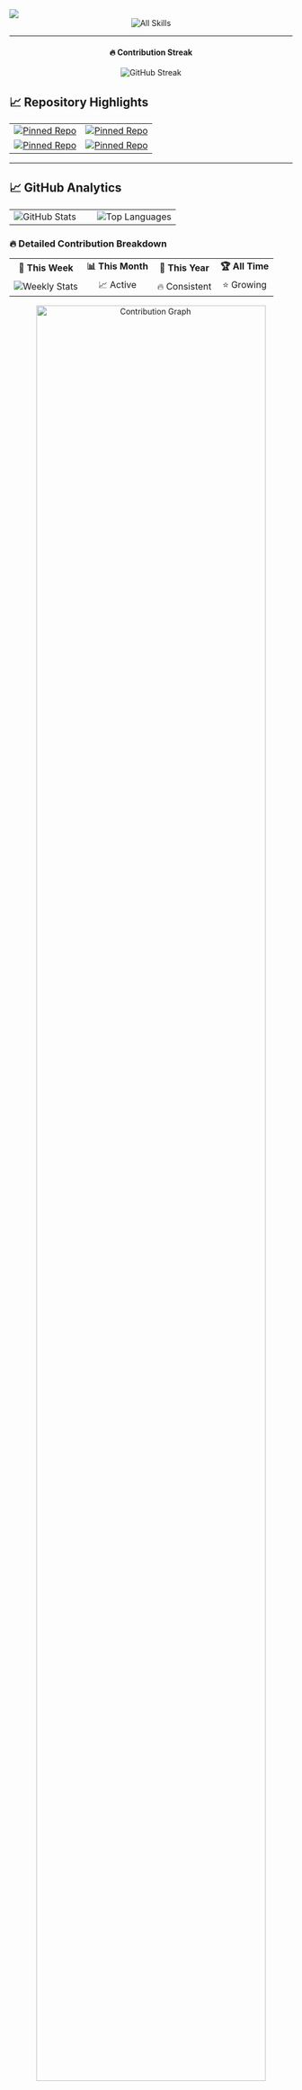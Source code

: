  <img src="https://capsule-render.vercel.app/api?type=waving&color=gradient&customColorList=6,11,20&height=180&section=header&text=Mohammed%20Rinshad&fontSize=42&fontColor=fff&animation=twinkling&fontAlignY=32" />






<div align="center">
<img src="https://skillicons.dev/icons?i=html,css,js,react,redux,cs,dotnet,git,github,vscode,figma,npm,sqlserver,ado,efcore&theme=light&perline=7" alt="All Skills" />
</div>

----
<div align="center">

#### 🔥 Contribution Streak
<p>
  <img src="https://github-readme-streak-stats.herokuapp.com?user=rinsh4dd&theme=dark&hide_border=true&border_radius=15&background=0D1117&stroke=00FF00&ring=00FF00&fire=00FF00&currStreakLabel=00FF00&sideLabels=58A6FF&currStreakNum=C9D1D9&sideNums=C9D1D9" alt="GitHub Streak" />
</p>
</div>



</div>

## 📈 Repository Highlights

<div align="center">
  <table width="100%">
    <tr>
      <td width="50%">
        <a href="https://github.com/rinsh4dd/github-readme-stats">
          <img src="https://github-readme-stats.vercel.app/api/pin/?username=rinsh4dd&repo=github-readme-stats&theme=tokyonight&hide_border=true&border_radius=15&title_color=58A6FF&icon_color=58A6FF&text_color=C9D1D9&bg_color=0D1117" alt="Pinned Repo" />
        </a>
      </td>
      <td width="50%">
        <a href="https://github.com/rinsh4dd/portfolio">
          <img src="https://github-readme-stats.vercel.app/api/pin/?username=rinsh4dd&repo=portfolio&theme=tokyonight&hide_border=true&border_radius=15&title_color=58A6FF&icon_color=58A6FF&text_color=C9D1D9&bg_color=0D1117" alt="Pinned Repo" />
        </a>
      </td>
    </tr>
    <tr>
      <td width="50%">
        <a href="https://github.com/rinsh4dd/react-projects">
          <img src="https://github-readme-stats.vercel.app/api/pin/?username=rinsh4dd&repo=react-projects&theme=tokyonight&hide_border=true&border_radius=15&title_color=58A6FF&icon_color=58A6FF&text_color=C9D1D9&bg_color=0D1117" alt="Pinned Repo" />
        </a>
      </td>
      <td width="50%">
        <a href="https://github.com/rinsh4dd/dotnet-api">
          <img src="https://github-readme-stats.vercel.app/api/pin/?username=rinsh4dd&repo=dotnet-api&theme=tokyonight&hide_border=true&border_radius=15&title_color=58A6FF&icon_color=58A6FF&text_color=C9D1D9&bg_color=0D1117" alt="Pinned Repo" />
        </a>
      </td>
    </tr>
  </table>
</div>

----

## 📈 GitHub Analytics

<div align="center">
  <table width="100%">
    <tr>
      <td width="50%">
        <img src="https://github-readme-stats.vercel.app/api?username=rinsh4dd&show_icons=true&count_private=true&theme=tokyonight&hide_border=true&border_radius=15&title_color=58A6FF&icon_color=58A6FF&text_color=C9D1D9&bg_color=0D1117" alt="GitHub Stats" />
      </td>
      <td width="50%">
        <img src="https://github-readme-stats.vercel.app/api/top-langs/?username=rinsh4dd&layout=compact&theme=tokyonight&hide_border=true&border_radius=15&title_color=58A6FF&text_color=C9D1D9&bg_color=0D1117" alt="Top Languages" />
      </td>
    </tr>
  </table>
</div>

### 🔥 Detailed Contribution Breakdown

<div align="center">
  <table>
    <tr>
      <td align="center"><strong>📅 This Week</strong></td>
      <td align="center"><strong>📊 This Month</strong></td>
      <td align="center"><strong>🎯 This Year</strong></td>
      <td align="center"><strong>🏆 All Time</strong></td>
    </tr>
    <tr>
      <td align="center">
        <img src="https://github-readme-stats.vercel.app/api?username=rinsh4dd&show_icons=true&count_private=true&include_all_commits=true&custom_title=Weekly%20Stats&theme=tokyonight&hide_border=true&hide=prs,issues&show=reviews,discussions_started,discussions_answered,prs_merged,prs_merged_percentage" alt="Weekly Stats" />
      </td>
      <td align="center">📈 Active</td>
      <td align="center">🔥 Consistent</td>
      <td align="center">⭐ Growing</td>
    </tr>
  </table>
</div>

<div align="center">
  <img width="90%" src="https://github-readme-activity-graph.vercel.app/graph?username=rinsh4dd&custom_title=Contribution%20Timeline&bg_color=0D1117&color=00FF00&line=00FF00&point=39FF14&area=true&hide_border=true&radius=10&area_color=00FF00" alt="Contribution Graph" />
</div>

---

## 🎯 Current Focus

<div align="center">
  <table>
    <tr>
      <td align="center" width="33%">
        <img src="https://cdn.jsdelivr.net/gh/devicons/devicon/icons/react/react-original.svg" width="50" />
        <br><strong>React Ecosystem</strong>
        <br><sub>Redux, Hooks, Context API</sub>
      </td>
      <td align="center" width="33%">
        <img src="https://cdn.jsdelivr.net/gh/devicons/devicon/icons/csharp/csharp-original.svg" width="50" />
        <br><strong>C# Development</strong>
        <br><sub>OOP, LINQ, Async/Await</sub>
      </td>
      <td align="center" width="33%">
        <img src="https://cdn.jsdelivr.net/gh/devicons/devicon/icons/dot-net/dot-net-original.svg" width="50" />
        <br><strong>ASP.NET Core</strong>
        <br><sub>Web APIs, MVC, Entity Framework</sub>
      </td>
    </tr>
  </table>
</div>

---

## 🌟 Development Philosophy

<div align="center">

### 🎯 Core Values
<table>
  <tr>
    <td align="center">🚀</td>
    <td align="center">💡</td>
    <td align="center">🤝</td>
    <td align="center">📚</td>
  </tr>
  <tr>
    <td align="center"><strong>Innovation</strong></td>
    <td align="center"><strong>Creativity</strong></td>
    <td align="center"><strong>Collaboration</strong></td>
    <td align="center"><strong>Growth</strong></td>
  </tr>
</table>

> *"Code is poetry written in logic."*

</div>



---

## 📬 Let's Connect

<div align="center">
  <a href="mailto:rinshadcontacts@gmail.com">
    <img src="https://img.shields.io/badge/Email-D14836?style=for-the-badge&logo=gmail&logoColor=white" alt="Email" />
  </a>
  <a href="https://www.linkedin.com/in/rinsh4dd/">
    <img src="https://img.shields.io/badge/LinkedIn-0077B5?style=for-the-badge&logo=linkedin&logoColor=white" alt="LinkedIn" />
  </a>
  <a href="https://rinsh4dd.netlify.app">
    <img src="https://img.shields.io/badge/Portfolio-FF5722?style=for-the-badge&logo=todoist&logoColor=white" alt="Portfolio" />
  </a>
</div>

---

<div align="center">
  <img src="https://komarev.com/ghpvc/?username=rinsh4dd&label=Profile%20Views&color=58A6FF&style=flat-square" alt="Profile Views" />
  
  <br><br>
  
  **Thanks for stopping by!** ✨  
  *"Code is poetry written in logic."*
</div>

